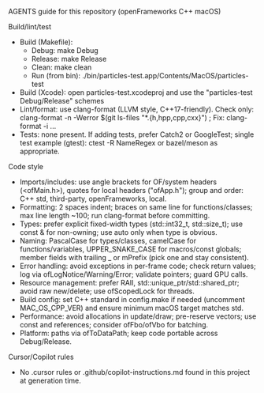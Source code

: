 AGENTS guide for this repository (openFrameworks C++ macOS)

Build/lint/test
- Build (Makefile):
  - Debug: make Debug
  - Release: make Release
  - Clean: make clean
  - Run (from bin): ./bin/particles-test.app/Contents/MacOS/particles-test
- Build (Xcode): open particles-test.xcodeproj and use the "particles-test Debug/Release" schemes
- Lint/format: use clang-format (LLVM style, C++17-friendly). Check only: clang-format -n -Werror $(git ls-files "*.{h,hpp,cpp,cxx}") ; Fix: clang-format -i ...
- Tests: none present. If adding tests, prefer Catch2 or GoogleTest; single test example (gtest): ctest -R NameRegex or bazel/meson as appropriate.

Code style
- Imports/includes: use angle brackets for OF/system headers (<ofMain.h>), quotes for local headers ("ofApp.h"); group and order: C++ std, third-party, openFrameworks, local.
- Formatting: 2 spaces indent; braces on same line for functions/classes; max line length ~100; run clang-format before committing.
- Types: prefer explicit fixed-width types (std::int32_t, std::size_t); use const & for non-owning; use auto only when type is obvious.
- Naming: PascalCase for types/classes, camelCase for functions/variables, UPPER_SNAKE_CASE for macros/const globals; member fields with trailing _ or mPrefix (pick one and stay consistent).
- Error handling: avoid exceptions in per-frame code; check return values; log via ofLogNotice/Warning/Error; validate pointers; guard GPU calls.
- Resource management: prefer RAII, std::unique_ptr/std::shared_ptr; avoid raw new/delete; use ofScopedLock for threads.
- Build config: set C++ standard in config.make if needed (uncomment MAC_OS_CPP_VER) and ensure minimum macOS target matches std.
- Performance: avoid allocations in update/draw; pre-reserve vectors; use const and references; consider ofFbo/ofVbo for batching.
- Platform: paths via ofToDataPath; keep code portable across Debug/Release.

Cursor/Copilot rules
- No .cursor rules or .github/copilot-instructions.md found in this project at generation time.
